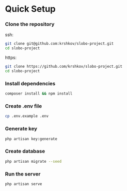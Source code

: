 # Quick Setup

### Clone the repository
ssh:
```bash
git clone git@github.com:krshkov/slobo-project.git
cd slobo-project
```

https:
```bash
git clone https://github.com/krshkov/slobo-project.git
cd slobo-project
```

### Install dependencies
```bash
composer install && npm install
```

### Create .env file
```bash
cp .env.example .env
```

### Generate key
```bash
php artisan key:generate
```

### Create database
```bash
php artisan migrate --seed
```

### Run the server
```bash
php artisan serve
```
